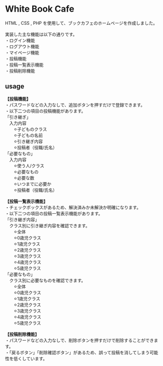 # White Book Cafe
HTML , CSS  , PHP を使用して、ブックカフェのホームページを作成しました。<br>
<br>
実装した主な機能は以下の通りです。<br>
・ログイン機能<br>
・ログアウト機能<br>
・マイページ機能<br>
・投稿機能<br>
・投稿一覧表示機能<br>
・投稿削除機能<br>

## usage

__【投稿機能】__<br>
・パスワードなどの入力なしで、追加ボタンを押すだけで登録できます。<br>
・以下二つの項目の投稿機能があります。<br>
「引き継ぎ」<br>
&emsp;入力内容<br>
&emsp;&emsp;⚪︎子どものクラス<br>
&emsp;&emsp;⚪︎子どもの名前<br>
&emsp;&emsp;⚪︎引き継ぎ内容<br>
&emsp;&emsp;⚪︎投稿者（役職/氏名）<br>
「必要なもの」<br>
&emsp;入力内容<br>
&emsp;&emsp;⚪︎使う人/クラス<br>
&emsp;&emsp;⚪︎必要なもの<br>
&emsp;&emsp;⚪︎必要な数<br>
&emsp;&emsp;⚪︎いつまでに必要か<br>
&emsp;&emsp;⚪︎投稿者（役職/氏名）<br>
<br>
__【投稿一覧表示機能】__<br>
・チェックボックスがあるため、解決済みか未解決か明確になります。<br>
・以下二つの項目の投稿一覧表示機能があります。<br>
「引き継ぎ内容」<br>
&emsp;クラス別に引き継ぎ内容を確認できます。<br>
&emsp;&emsp;⚪︎全体<br>
&emsp;&emsp;⚪︎0歳児クラス<br>
&emsp;&emsp;⚪︎1歳児クラス<br>
&emsp;&emsp;⚪︎2歳児クラス<br>
&emsp;&emsp;⚪︎3歳児クラス<br>
&emsp;&emsp;⚪︎4歳児クラス<br>
&emsp;&emsp;⚪︎5歳児クラス<br>
「必要なもの」<br>
&emsp;クラス別に必要なものを確認できます。<br>
&emsp;&emsp;⚪︎全体<br>
&emsp;&emsp;⚪︎0歳児クラス<br>
&emsp;&emsp;⚪︎1歳児クラス<br>
&emsp;&emsp;⚪︎2歳児クラス<br>
&emsp;&emsp;⚪︎3歳児クラス<br>
&emsp;&emsp;⚪︎4歳児クラス<br>
&emsp;&emsp;⚪︎5歳児クラス<br>
<br>
__【投稿削除機能】__<br>
・パスワードなどの入力なしで、削除ボタンを押すだけで削除することができます。<br>
・「戻るボタン」「削除確認ボタン」があるため、誤って投稿を消してしまう可能性を低くしています。
